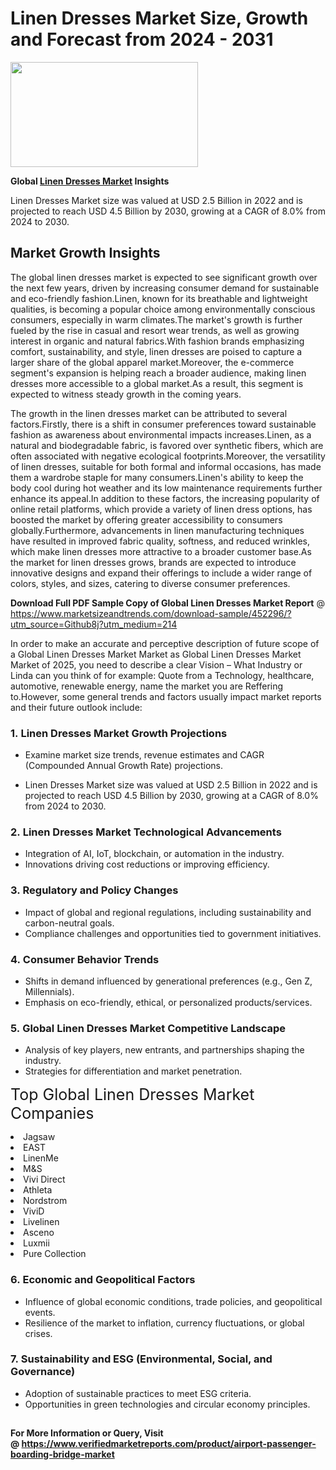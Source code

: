 <H1>Linen Dresses Market Size, Growth and Forecast from 2024 - 2031</H1><img class="aligncenter size-medium wp-image-584254" src="https://thirdeyenews.in/wp-content/uploads/2024/09/Global-Market-Research-300x168.jpeg" alt="" width="300" height="168" /><p><strong>Global&nbsp;<a href="https://www.marketsizeandtrends.com/download-sample/452296/?utm_source=Github8j?utm_medium=214">Linen Dresses Market</a> Insights</strong></p><p>Linen Dresses Market size was valued at USD 2.5 Billion in 2022 and is projected to reach USD 4.5 Billion by 2030, growing at a CAGR of 8.0% from 2024 to 2030.</p><p><h2>Market Growth Insights</h2> <p>The global linen dresses market is expected to see significant growth over the next few years, driven by increasing consumer demand for sustainable and eco-friendly fashion.Linen, known for its breathable and lightweight qualities, is becoming a popular choice among environmentally conscious consumers, especially in warm climates.The market's growth is further fueled by the rise in casual and resort wear trends, as well as growing interest in organic and natural fabrics.With fashion brands emphasizing comfort, sustainability, and style, linen dresses are poised to capture a larger share of the global apparel market.Moreover, the e-commerce segment's expansion is helping reach a broader audience, making linen dresses more accessible to a global market.As a result, this segment is expected to witness steady growth in the coming years.</p> <p>The growth in the linen dresses market can be attributed to several factors.Firstly, there is a shift in consumer preferences toward sustainable fashion as awareness about environmental impacts increases.Linen, as a natural and biodegradable fabric, is favored over synthetic fibers, which are often associated with negative ecological footprints.Moreover, the versatility of linen dresses, suitable for both formal and informal occasions, has made them a wardrobe staple for many consumers.Linen's ability to keep the body cool during hot weather and its low maintenance requirements further enhance its appeal.In addition to these factors, the increasing popularity of online retail platforms, which provide a variety of linen dress options, has boosted the market by offering greater accessibility to consumers globally.Furthermore, advancements in linen manufacturing techniques have resulted in improved fabric quality, softness, and reduced wrinkles, which make linen dresses more attractive to a broader customer base.As the market for linen dresses grows, brands are expected to introduce innovative designs and expand their offerings to include a wider range of colors, styles, and sizes, catering to diverse consumer preferences.<p><span class=""><strong>Download Full PDF Sample Copy of Global Linen Dresses Market Report</strong> @ <a href="https://www.marketsizeandtrends.com/download-sample/452296/?utm_source=Github8j?utm_medium=214" target="_blank">https://www.marketsizeandtrends.com/download-sample/452296/?utm_source=Github8j?utm_medium=214</a></span></p><p>In order to make an accurate and perceptive description of future scope of a Global&nbsp;Linen Dresses Market Market as Global&nbsp;Linen Dresses Market Market of 2025, you need to describe a clear Vision &ndash; What Industry or Linda can you think of for example: Quote from a Technology, healthcare, automotive, renewable energy, name the market you are Reffering to.However, some general trends and factors usually impact market reports and their future outlook include:</p><h3>1.&nbsp;<strong>Linen Dresses Market Growth Projections</strong></h3><ul><li>Examine market size trends, revenue estimates and CAGR (Compounded Annual Growth Rate) projections.</li><li><p>Linen Dresses Market size was valued at USD 2.5 Billion in 2022 and is projected to reach USD 4.5 Billion by 2030, growing at a CAGR of 8.0% from 2024 to 2030.</p></li></ul><h3>2.&nbsp;<strong>Linen Dresses Market Technological Advancements</strong></h3><ul><li>Integration of AI, IoT, blockchain, or automation in the industry.</li><li>Innovations driving cost reductions or improving efficiency.</li></ul><h3>3.&nbsp;<strong>Regulatory and Policy Changes</strong></h3><ul><li>Impact of global and regional regulations, including sustainability and carbon-neutral goals.</li><li>Compliance challenges and opportunities tied to government initiatives.</li></ul><h3>4.&nbsp;<strong>Consumer Behavior Trends</strong></h3><ul><li>Shifts in demand influenced by generational preferences (e.g., Gen Z, Millennials).</li><li>Emphasis on eco-friendly, ethical, or personalized products/services.</li></ul><h3>5.&nbsp;<strong>Global Linen Dresses Market Competitive Landscape</strong></h3><ul><li>Analysis of key players, new entrants, and partnerships shaping the industry.</li><li>Strategies for differentiation and market penetration.</li></ul><p data-pm-slice="1 1 []"><span style="color: inherit; font-family: inherit; font-size: 25px;">Top Global Linen Dresses Market Companies</span></p><div class="" data-test-id=""><p><li>Jagsaw</li><li> EAST</li><li> LinenMe</li><li> M&S</li><li> Vivi Direct</li><li> Athleta</li><li> Nordstrom</li><li> ViviD</li><li> Livelinen</li><li> Asceno</li><li> Luxmii</li><li> Pure Collection</li></p></div><h3>6.&nbsp;<strong>Economic and Geopolitical Factors</strong></h3><ul><li>Influence of global economic conditions, trade policies, and geopolitical events.</li><li>Resilience of the market to inflation, currency fluctuations, or global crises.</li></ul><h3>7.&nbsp;<strong>Sustainability and ESG (Environmental, Social, and Governance)</strong></h3><ul><li>Adoption of sustainable practices to meet ESG criteria.</li><li>Opportunities in green technologies and circular economy principles.</li></ul><h2><strong style="font-size: 14px;">For More Information or Query, Visit @&nbsp;</strong><a style="background-color: #ffffff; font-size: 14px;" href="https://www.marketsizeandtrends.com/report/linen-dresses-market/" target="_blank">https://www.verifiedmarketreports.com/product/airport-passenger-boarding-bridge-market</a></h2>
